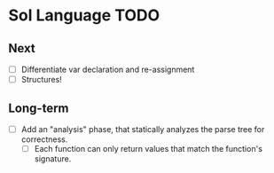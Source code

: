 # Sol Language TODO

## Next

- [ ] Differentiate var declaration and re-assignment
- [ ] Structures!

## Long-term

- [ ] Add an "analysis" phase, that statically analyzes the parse tree for
  correctness.
  - [ ] Each function can only return values that match the function's
    signature.

